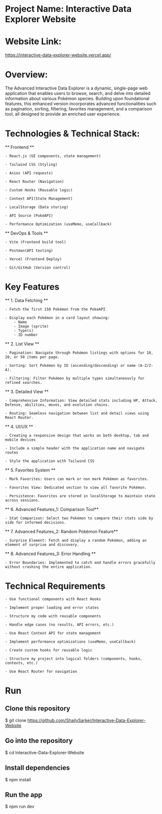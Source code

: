 # Project Name: Interactive Data Explorer Website

# Website Link:
https://interactive-data-explorer-website.vercel.app/

# Overview:
​The Advanced Interactive Data Explorer is a dynamic, single-page web application that enables users to browse, search, and delve into detailed information about various Pokémon species. Building upon foundational features, this enhanced version incorporates advanced functionalities such as pagination, sorting, filtering, favorites management, and a comparison tool, all designed to provide an enriched user experience.

# Technologies & Technical Stack:

** Frontend **

    - React.js (UI components, state management)

    - Tailwind CSS (Styling)

    - Axios (API requests)

    - React Router (Navigation)

    - Custom Hooks (Reusable logic)

    - Context API(State Management)

    - LocalStorage (Data storing)

    - API Source (PokéAPI)

    - Performance Optimization (useMemo, useCallback)

** DevOps & Tools **

    - Vite (Frontend build tool)

    - Postman(API testing)

    - Vercel (Frontend Deploy)
    
    - Git/GitHub (Version control)

# Key Features

** 1. Data Fetching **

    - Fetch the first 150 Pokémon from the PokeAPI

    - Display each Pokémon in a card layout showing:    
        - Name
        - Image (sprite)
        - Type(s)
        - ID number

**  2. List View **

    - Pagination: Navigate through Pokémon listings with options for 10, 20, or 50 items per page.
 
    - Sorting: Sort Pokémon by ID (ascending/descending) or name (A-Z/Z-A).
 
    - Filtering: Filter Pokémon by multiple types simultaneously for refined searches.

** 3. Detailed View **

    - Comprehensive Information: View detailed stats including HP, Attack, Defense, abilities, moves, and evolution chains.

    - Routing: Seamless navigation between list and detail views using React Router.


** 4. UI/UX **

    - Creating a responsive design that works on both desktop, tab and mobile devices

    - Include a simple header with the application name and navigate routes

    - Style the application with Tailwind CSS

** 5. Favorites System **
    
    - Mark Favorites: Users can mark or non mark Pokémon as favorites.

    - Favorites View: Dedicated section to view all favorite Pokémon.

    - Persistence: Favorites are stored in localStorage to maintain state across sessions.

** 6. Advanced Features_1: Comparison Tool**

    - Stat Comparison: Select two Pokémon to compare their stats side by side for informed decisions.

** 7. Advanced Features_2: Random Pokémon Feature**

    - Surprise Element: Fetch and display a random Pokémon, adding an element of surprise and discovery.

** 8. Advanced Features_3: Error Handling **

    - Error Boundaries: Implemented to catch and handle errors gracefully without crashing the entire application.

# Technical Requirements

    - Use functional components with React Hooks

    - Implement proper loading and error states

    - Structure my code with reusable components

    - Handle edge cases (no results, API errors, etc.)

    - Use React Context API for state management

    - Implement performance optimizations (useMemo, useCallback)

    - Create custom hooks for reusable logic

    - Structure my project into logical folders (components, hooks, contexts, etc.)
 
    - Use React Router for navigation

# Run

## Clone this repository
$ git clone https://github.com/ShailySarker/Interactive-Data-Explorer-Website  

## Go into the repository
$ cd Interactive-Data-Explorer-Website

## Install dependencies
$ npm install

## Run the app
$ npm run dev